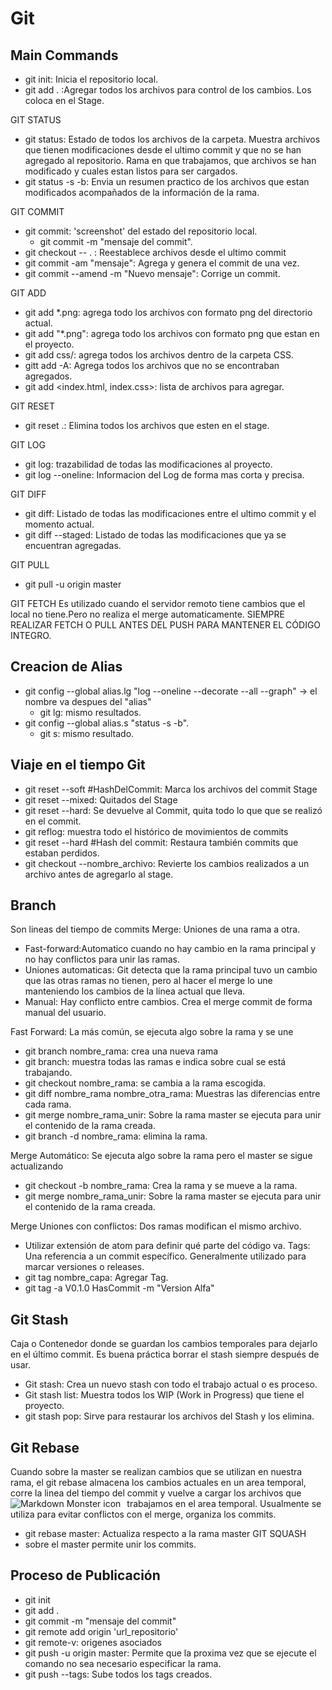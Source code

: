 # Git

## Main Commands

- git init: Inicia el repositorio local.
- git add . :Agregar todos los archivos para control de los cambios. Los coloca en el Stage.

GIT STATUS
- git status: Estado de todos los archivos de la carpeta. Muestra archivos que tienen modificaciones desde el ultimo commit y que no se han agregado al repositorio. Rama en que trabajamos, que archivos se han modificado y cuales estan listos para ser cargados.
- git status -s -b: Envia un resumen practico de los archivos que estan modificados acompañados de la información de la rama.

GIT COMMIT
- git commit: 'screenshot' del estado del repositorio local.
  - git commit -m "mensaje del commit".
- git checkout -- . : Reestablece archivos desde el ultimo commit
- git commit -am "mensaje": Agrega y genera el commit de una vez.
- git commit --amend -m "Nuevo mensaje": Corrige un commit.

GIT ADD
- git add *.png: agrega todo los archivos con formato png del directorio actual.
- git add "*.png": agrega todo los archivos con formato png que estan en el proyecto.
- git add css/: agrega todos los archivos dentro de la carpeta CSS.
- gitt add -A: Agrega todos los archivos que no se encontraban agregados.
- git add <index.html, index.css>: lista de archivos para agregar.

GIT RESET
- git reset .: Elimina todos los archivos que esten en el stage.

GIT LOG
- git log: trazabilidad de todas las modificaciones al proyecto.
- git log --oneline: Informacion del Log de forma mas corta y precisa.

GIT DIFF
- git diff: Listado de todas las modificaciones entre el ultimo commit y el momento actual.
- git diff --staged: Listado de todas las modificaciones que ya se encuentran agregadas.

GIT PULL
  - git pull -u origin master

GIT FETCH
  Es utilizado cuando el servidor remoto tiene cambios que el local no tiene.Pero no realiza el merge automaticamente.
SIEMPRE REALIZAR FETCH O PULL ANTES DEL PUSH PARA MANTENER EL CÓDIGO INTEGRO. 

## Creacion de Alias

- git config --global alias.lg "log --oneline --decorate --all --graph" -> el nombre va despues del "alias"
  - git lg: mismo resultados.
- git config --global alias.s "status -s -b".
  - git s: mismo resultado.

## Viaje en el tiempo Git
- git reset --soft #HashDelCommit: Marca los archivos del commit Stage
- git reset --mixed: Quitados del Stage
- git reset --hard: Se devuelve al Commit, quita todo lo que que se realizó en el commit.
- git reflog: muestra todo el histórico de movimientos de commits
- git reset --hard #Hash del commit: Restaura también commits que estaban perdidos.
- git checkout --nombre_archivo: Revierte los cambios realizados a un archivo antes de agregarlo al stage.

## Branch
Son lineas del tiempo de commits
Merge: Uniones de una rama a otra. 
  - Fast-forward:Automatico cuando no hay cambio en la rama principal y no hay conflictos para unir las ramas.
  - Uniones automaticas: Git detecta que la rama principal tuvo un cambio que las otras ramas no tienen, pero al hacer el merge lo une manteniendo los cambios de la línea actual que lleva.
  - Manual: Hay conflicto entre cambios. Crea el merge commit de forma manual del usuario.
  
Fast Forward: La más común, se ejecuta algo sobre la rama y se une
  - git branch nombre_rama: crea una nueva rama
  - git branch: muestra todas las ramas e indica sobre cual se está trabajando.
  - git checkout nombre_rama: se cambia a la rama escogida.
  - git diff nombre_rama nombre_otra_rama: Muestras las diferencias entre cada rama.
  - git merge nombre_rama_unir: Sobre la rama master se ejecuta para unir el contenido de la rama creada.
  - git branch -d nombre_rama: elimina la rama.
  
 Merge Automático: Se ejecuta algo sobre la rama pero el master se sigue actualizando
  - git checkout -b nombre_rama: Crea la rama y se mueve a la rama.
  - git merge nombre_rama_unir: Sobre la rama master se ejecuta para unir el contenido de la rama creada.

Merge Uniones con conflictos: Dos ramas modifican el mismo archivo.
  - Utilizar extensión de atom para definir qué parte del código va.
 Tags: Una referencia a un commit específico. Generalmente utilizado para marcar versiones o releases.
  - git tag nombre_capa: Agregar Tag.
  - git tag -a V0.1.0 HasCommit -m "Version Alfa"

## Git Stash
Caja o Contenedor donde se guardan los cambios temporales para dejarlo en el último commit. Es buena práctica borrar el stash siempre después de usar.
  - Git stash: Crea un nuevo stash con todo el trabajo actual o es proceso.
  - Git stash list: Muestra todos los WIP (Work in Progress) que tiene el proyecto.
  - git stash pop: Sirve para restaurar los archivos del Stash y los elimina.

## Git Rebase
Cuando sobre la master se realizan cambios que se utilizan en nuestra rama, el git rebase almacena los cambios actuales en un area temporal, corre la linea del tiempo del commit y vuelve a cargar los archivos que trabajamos en el area temporal.
<img src="https://cms-assets.tutsplus.com/uploads/users/585/posts/23191/image/rebase.png" alt="Markdown Monster icon"
     style="float: left; margin-right: 10px;" />
Usualmente se utiliza para evitar conflictos con el merge, organiza los commits.
  - git rebase master: Actualiza respecto a la rama master
  GIT SQUASH
  - sobre el master permite unir los commits.

## Proceso de Publicación
- git init
- git add .
- git commit -m "mensaje del commit"
- git remote add origin 'url_repositorio'
- git remote-v: origenes asociados
- git push -u origin master: Permite que la proxima vez que se ejecute el comando no sea necesario especificar la rama.
- git push --tags: Sube todos los tags creados.

